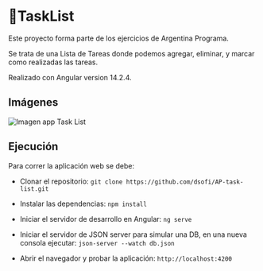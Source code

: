 # 📝TaskList 

Este proyecto forma parte de los ejercicios de Argentina Programa.

Se trata de una Lista de Tareas donde podemos agregar, eliminar, y marcar como realizadas las tareas.

Realizado con Angular version 14.2.4.

## Imágenes

![Imagen app Task List](https://ibb.co/HnpVNHC)


## Ejecución

Para correr la aplicación web se debe:

* Clonar el repositorio: 
`git clone https://github.com/dsofi/AP-task-list.git`

* Instalar las dependencias:
`npm install`

* Iniciar el servidor de desarrollo en Angular:
`ng serve`

* Iniciar el servidor de JSON server para simular una DB, en una nueva consola ejecutar:
`json-server --watch db.json`

* Abrir el navegador y probar la aplicación:
`http://localhost:4200`



